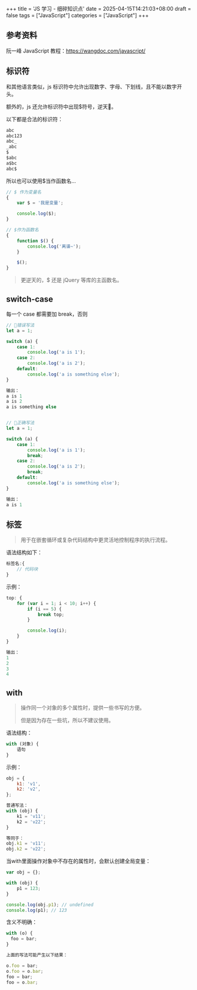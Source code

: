 +++
title = 'JS 学习 - 细碎知识点'
date = 2025-04-15T14:21:03+08:00
draft = false
tags = ["JavaScript"]
categories = ["JavaScript"]
+++

## 参考资料

阮一峰 JavaScript 教程：<https://wangdoc.com/javascript/>

## 标识符

和其他语言类似，js 标识符中允许出现数字、字母、下划线，且不能以数字开头。

额外的，js 还允许标识符中出现$符号，逆天🤮。

以下都是合法的标识符：

```js
abc
abc123
abc_
_abc
$
$abc
a$bc
abc$
```

所以也可以使用$当作函数名...

```js
// $ 作为变量名
{
    var $ = '我是变量';

    console.log($);
}

// $作为函数名
{
    function $() {
        console.log('离谱~');
    }

    $();
}
```

> 更逆天的，$ 还是 jQuery 等库的主函数名。

## switch-case

每一个 case 都需要加 break，否则

```js
// 🙅错误写法
let a = 1;

switch (a) {
    case 1:
        console.log('a is 1');
    case 2:
        console.log('a is 2');
    default:
        console.log('a is something else');
}

输出：
a is 1
a is 2
a is something else


// 🙆正确写法
let a = 1;

switch (a) {
    case 1:
        console.log('a is 1');
        break;
    case 2:
        console.log('a is 2');
        break;
    default:
        console.log('a is something else');
}

输出：
a is 1
```

## 标签

> 用于在嵌套循环或复杂代码结构中更灵活地控制程序的执行流程。

语法结构如下：

```js
标签名:{
    // 代码块
}
```

示例：

```js
top: {
    for (var i = 1; i < 10; i++) {
        if (i == 5) {
            break top;
        }

        console.log(i);
    }
}

输出：
1
2
3
4
```

## with

> 操作同一个对象的多个属性时，提供一些书写的方便。
>
> 但是因为存在一些坑，所以不建议使用。

语法结构：

```js
with (对象) {
    语句
}
```

示例：

```js
obj = {
    k1: 'v1',
    k2: 'v2',
};

普通写法：
with (obj) {
    k1 = 'v11';
    k2 = 'v22';
}

等同于：
obj.k1 = 'v11';
obj.k2 = 'v22';
```

当with里面操作对象中不存在的属性时，会默认创建全局变量：

```js
var obj = {};

with (obj) {
    p1 = 123;
}

console.log(obj.p1); // undefined
console.log(p1); // 123
```

含义不明确：

```js
with (o) {
　foo = bar;
}

上面的写法可能产生以下结果：

o.foo = bar;
o.foo = o.bar;
foo = bar;
foo = o.bar;
```
